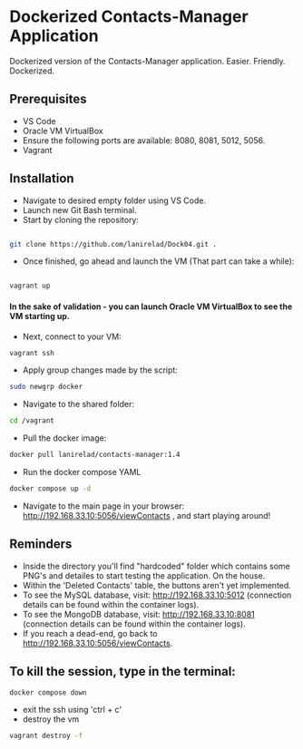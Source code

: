 # Dockerized Contacts-Manager Application

Dockerized version of the Contacts-Manager application.
Easier. Friendly. Dockerized.

## Prerequisites
- VS Code
- Oracle VM VirtualBox
- Ensure the following ports are available: 8080, 8081, 5012, 5056.
- Vagrant

## Installation

* Navigate to desired empty folder using VS Code.
* Launch new Git Bash terminal.
* Start by cloning the repository:

```bash

git clone https://github.com/lanirelad/Dock04.git .
```
* Once finished, go ahead and launch the VM (That part can take a while):
```bash

vagrant up
```
#### In the sake of validation - you can launch Oracle VM VirtualBox to see the VM starting up.

* Next, connect to your VM:
```bash
vagrant ssh
```
* Apply group changes made by the script:
```bash
sudo newgrp docker
```

* Navigate to the shared folder:
```bash
cd /vagrant
```

* Pull the docker image:
```bash
docker pull lanirelad/contacts-manager:1.4
```
* Run the docker compose YAML
```bash
docker compose up -d
```

* Navigate to the main page in your browser: http://192.168.33.10:5056/viewContacts , and start playing around!

## Reminders
- Inside the directory you'll find "hardcoded" folder which contains some PNG's and detailes to start testing the application. On the house.
- Within the 'Deleted Contacts' table, the buttons aren't yet implemented.
- To see the MySQL database, visit: http://192.168.33.10:5012 (connection details can be found within the container logs).
- To see the MongoDB database, visit: http://192.168.33.10:8081 (connection details can be found within the container logs).
- If you reach a dead-end, go back to http://192.168.33.10:5056/viewContacts.

## To kill the session, type in the terminal:
```bash
docker compose down
```
- exit the ssh using 'ctrl + c'
- destroy the vm
```bash
vagrant destroy -f
```
